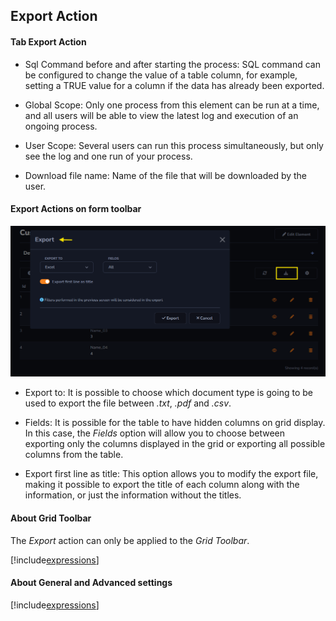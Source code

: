 ## Export Action

#### Tab Export Action

- Sql Command before and after starting the process: SQL command can be configured to change the value of a table column, for example, setting a TRUE value for a column if the data has already been exported.

- Global Scope: Only one process from this element can be run at a time, and all users will be able to view the latest log and execution of an ongoing process. 

- User Scope: Several users can run this process simultaneously, but only see the log and one run of your process.

- Download file name: Name of the file that will be downloaded by the user.

#### Export Actions on form toolbar

![](../../media/Action_export_example_1.png)

- Export to: It is possible to choose which document type is going to be used to export the file between *.txt*, *.pdf* and *.csv*.

- Fields: It is possible for the table to have hidden columns on grid display. In this case, the *Fields* option will allow you to choose between exporting only the columns displayed in the grid or exporting all possible columns from the table.

- Export first line as title: This option allows you to modify the export file, making it possible to export the title of each column along with the information, or just the information without the titles.

#### About Grid Toolbar

The *Export* action can only be applied to the *Grid Toolbar*.

[!include[expressions](grid_toolbar_overview_action.md)]

#### About General and Advanced settings

[!include[expressions](overview_action.md)]



